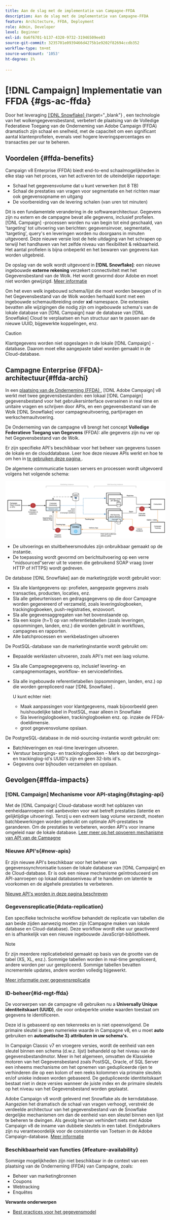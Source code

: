 ```yaml
---
title: Aan de slag met de implementatie van Campagne-FFDA
description: Aan de slag met de implementatie van Campagne-FFDA
feature: Architecture, FFDA, Deployment
role: Admin, Developer
level: Beginner
exl-id: 0a6f6701-b137-4320-9732-31946509ee03
source-git-commit: 3235701e0939466d4275b1e9202f82694ccdb352
workflow-type: tm+mt
source-wordcount: '1053'
ht-degree: 1%

---
```


# [!DNL Campaign] Implementatie van FFDA {#gs-ac-ffda}

Door het leveraging [[!DNL Snowflake] ](https://www.snowflake.com/){target="_blank"} , een technologie van het wolkengegevensbestand, verbetert de plaatsing van de Volledige Federatieve Toegang van de Onderneming van Adobe Campaign (FFDA) dramatisch zijn schaal en snelheid, met de capaciteit om een significant aantal klantenprofielen, evenals veel hogere leveringspercentages en transacties per uur te beheren.

## Voordelen {#ffda-benefits}

Campaign v8 Enterprise (FFDA) biedt end-to-end schaalmogelijkheden in elke stap van het proces, van het activeren tot de uiteindelijke rapportage:

* Schaal het gegevensvolume dat u kunt verwerken (tot 8 TB)
* Schaal de prestaties van vragen voor segmentatie en het richten maar ook gegevensopname en uitgang
* De voorbereiding van de levering schalen (van uren tot minuten)

Dit is een fundamentele verandering in de softwarearchitectuur. Gegevens zijn nu extern en de campagne bevat alle gegevens, inclusief profielen. [!DNL Campaign] -processen worden nu van begin tot eind geschaald, van &#39;targeting&#39; tot uitvoering van berichten: gegevensinvoer, segmentatie, &#39;targeting&#39;, query&#39;s en leveringen worden nu doorgaans in minuten uitgevoerd. Deze nieuwe versie lost de hele uitdaging van het schrapen op terwijl het handhaven van het zelfde niveau van flexibiliteit &amp; rekbaarheid. Het aantal profielen is bijna onbeperkt en het bewaren van gegevens kan worden uitgebreid.

De opslag van de wolk wordt uitgevoerd in **[!DNL Snowflake]**: een nieuwe ingebouwde **externe rekening** verzekert connectiviteit met het Gegevensbestand van de Wolk. Het wordt gevormd door Adobe en moet niet worden gewijzigd. [Meer informatie](../config/external-accounts.md)

Om het even welk ingebouwd schema/lijst die moet worden bewogen of in het Gegevensbestand van de Wolk worden herhaald komt met een ingebouwde schemauitbreiding onder **xxl** namespace. Die extensies bevatten alle wijzigingen die nodig zijn om ingebouwde schema&#39;s van de lokale database van [!DNL Campaign] naar de database van [!DNL Snowflake] Cloud te verplaatsen en hun structuur aan te passen aan de nieuwe UUID, bijgewerkte koppelingen, enz.

>[!CAUTION]
>
> Klantgegevens worden niet opgeslagen in de lokale [!DNL Campaign] -database. Daarom moet elke aangepaste tabel worden gemaakt in de Cloud-database.
>

## Campagne Enterprise (FFDA)-architectuur{#ffda-archi}

In een [ plaatsing van de Onderneming (FFDA) ](../architecture/enterprise-deployment.md), [!DNL Adobe Campaign] v8 werkt met twee gegevensbestanden: een lokaal [!DNL Campaign] gegevensbestand voor het gebruikersinterface overseinen in real time en unitaire vragen en schrijven door APIs, en een gegevensbestand van de Wolk [!DNL Snowflake] voor campagneuitvoering, partijvragen en werkschemauitvoering.

De Onderneming van de campagne v8 brengt het concept **Volledige Federatieve Toegang van Gegevens** (FFDA): alle gegevens zijn nu ver op het Gegevensbestand van de Wolk.

Er zijn specifieke API&#39;s beschikbaar voor het beheer van gegevens tussen de lokale en de clouddatabase. Leer hoe deze nieuwe APIs werkt en hoe te om hen in [ te gebruiken deze pagina ](new-apis.md).

De algemene communicatie tussen servers en processen wordt uitgevoerd volgens het volgende schema:

![](assets/architecture.png)

* De uitvoerings en stuitbeheersmodules zijn onbruikbaar gemaakt op de instantie.
* De toepassing wordt gevormd om berichtuitvoering op een verre &quot;midsourced&quot;server uit te voeren die gebruikend SOAP vraag (over HTTP of HTTPS) wordt gedreven.

De database [!DNL Snowflake] aan de marketingzijde wordt gebruikt voor:

* Sla alle klantgegevens op: profielen, aangepaste gegevens zoals transacties, producten, locaties, enz.
* Sla alle gebeurtenissen en gedragsgegevens op die door Campagne worden gegenereerd of verzameld, zoals leveringslogboeken, trackinglogboeken, push-registraties, enzovoort.
* Sla alle gegevensaggregaten van het bovenstaande op.
* Sla een kopie (h+1) op van referentietabellen (zoals leveringen, opsommingen, landen, enz.) die worden gebruikt in workflows, campagnes en rapporten.
* Alle batchprocessen en werkbelastingen uitvoeren


De PostSQL-database van de marketinginstantie wordt gebruikt om:

* Bepaalde werklasten uitvoeren, zoals API&#39;s met een laag volume.
* Sla alle Campagnegegevens op, inclusief levering- en campagnemontages, workflow- en servicedefinities.
* Sla alle ingebouwde referentietabellen (opsommingen, landen, enz.) op die worden gerepliceerd naar [!DNL Snowflake] .

  U kunt echter niet:
   * Maak aanpassingen voor klantgegevens, maak bijvoorbeeld geen huishoudelijke tabel in PostSQL, maar alleen in Snowflake
   * Sla leveringslogboeken, trackinglogboeken enz. op. inzake de FFDA-doeldimensie.
   * groot gegevensvolume opslaan.


De PostgreSQL-database in de mid-sourcing-instantie wordt gebruikt om:

* Batchleveringen en real-time leveringen uitvoeren.
* Verstuur bezorgings- en trackinglogboeken - Merk op dat bezorgings- en trackinglog-id&#39;s UUID&#39;s zijn en geen 32-bits id&#39;s.
* Gegevens over bijhouden verzamelen en opslaan.


## Gevolgen{#ffda-impacts}

### [!DNL Campaign] Mechanisme voor API-staging{#staging-api}

Met de [!DNL Campaign] Cloud-database wordt het opblazen van eenheidaanroepen niet aanbevolen voor wat betreft prestaties (latentie en gelijktijdige uitvoering). Tenzij u een extreem laag volume verzendt, moeten batchbewerkingen worden gebruikt om optimale API-prestaties te garanderen. Om de prestaties te verbeteren, worden API&#39;s voor inname omgeleid naar de lokale database. [ Leer meer op het opvoeren mechanisme van API van de Campagne ](staging.md)

### Nieuwe API&#39;s{#new-apis}

Er zijn nieuwe API&#39;s beschikbaar voor het beheer van gegevenssynchronisatie tussen de lokale database van [!DNL Campaign] en de Cloud-database. Er is ook een nieuw mechanisme geïntroduceerd om API-aanroepen op lokaal databaseniveau af te handelen om latentie te voorkomen en de algehele prestaties te verbeteren.

[Nieuwe API&#39;s worden in deze pagina beschreven](new-apis.md)


### Gegevensreplicatie{#data-replication}

Een specifieke technische workflow behandelt de replicatie van tabellen die aan beide zijden aanwezig moeten zijn (Campagne maken van lokale database en Cloud-database). Deze workflow wordt elke uur geactiveerd en is afhankelijk van een nieuwe ingebouwde JavaScript-bibliotheek.

>[!NOTE]
>
> Er zijn meerdere replicatiebeleid gemaakt op basis van de grootte van de tabel (XS, XL, enz.).
> Sommige tabellen worden in real-time gerepliceerd, andere worden per uur gerepliceerd. Sommige tabellen bevatten incrementele updates, andere worden volledig bijgewerkt.
>

[Meer informatie over gegevensreplicatie](replication.md)

### ID-beheer{#id-mgt-ffda}

De voorwerpen van de campagne v8 gebruiken nu a **Universally Unique identiteitskaart (UUID)**, die voor onbeperkte unieke waarden toestaat om gegevens te identificeren.

Deze id is gebaseerd op een tekenreeks en is niet opeenvolgend. De primaire sleutel is geen numerieke waarde in Campagne v8, en u moet **auto** gebruiken en **automatische 3&rbrace; attributen in uw schema&#39;s.**

In Campaign Classic v7 en vroegere versies, wordt de eenheid van een sleutel binnen een schema (d.w.z. lijst) behandeld op het niveau van de gegevensbestandmotor. Meer in het algemeen, omvatten de Klassieke motoren van het Gegevensbestand zoals PostSQL, Oracle, of SQL Server een inheems mechanisme om het opnemen van gedupliceerde rijen te verhinderen die op een kolom of een reeks kolommen via primaire sleutels en/of unieke indexen worden gebaseerd. De gedupliceerde identiteitskaart bestaat niet in deze versies wanneer de juiste index en de primaire sleutels op het niveau van het Gegevensbestand worden geplaatst.

Adobe Campaign v8 wordt geleverd met Snowflake als de kerndatabase. Aangezien het dramatisch de schaal van vragen verhoogt, verstrekt de verdeelde architectuur van het gegevensbestand van de Snowflake dergelijke mechanismen om dan de eenheid van een sleutel binnen een lijst te beheren te dwingen. Als gevolg hiervan verhindert niets met Adobe Campaign v8 de inname van dubbele sleutels in een tabel. Eindgebruikers zijn nu verantwoordelijk voor de consistentie van Toetsen in de Adobe Campaign-database. [Meer informatie](keys.md)

### Beschikbaarheid van functies {#feature-availability}

Sommige mogelijkheden zijn niet beschikbaar in de context van een plaatsing van de Onderneming (FFDA) van Campagne, zoals:

* Beheer van marketingbronnen
* Coupons
* Webtracking
* Enquêtes


**Verwante onderwerpen**

* [Best practices voor het gegevensmodel](../dev/datamodel-best-practices.md)
